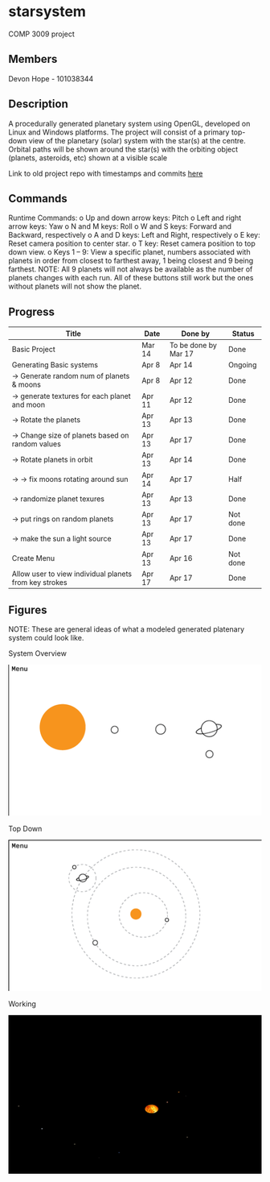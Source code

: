 # starsystem
COMP 3009 project

## Members

Devon Hope - 101038344

## Description

A procedurally generated planetary system using OpenGL, developed on Linux and Windows platforms. The project will consist of a primary top-down view of the planetary (solar) system with the star(s) at the centre. Orbital paths will be shown around the star(s) with the orbiting object (planets, asteroids, etc) shown at a visible scale

Link to old project repo with timestamps and commits [here](https://github.com/jagger27/starsystem)

## Commands

Runtime Commands:
o	Up and down arrow keys: Pitch
o	Left and right arrow keys: Yaw
o	N and M keys: Roll
o	W and S keys: Forward and Backward, respectively
o	A and D keys: Left and Right, respectively
o	E key: Reset camera position to center star.
o	T key: Reset camera position to top down view.
o	Keys 1 – 9: View a specific planet, numbers associated with planets in order from closest to farthest away, 1 being closest and 9 being farthest. NOTE: All 9 planets will not always be available as the number of planets changes with each run. All of these buttons still work but the ones without planets will not show the planet.


## Progress

| Title    	| Date   | Done by 		 | Status  |
| ------------- | ------ | --------------------- | ------- |
| Basic Project | Mar 14 | To be done by Mar 17  | Done |
| Generating Basic systems | Apr 8 | Apr 14 | Ongoing |
| -> Generate random num of planets & moons| Apr 8| Apr 12 | Done |
| -> generate textures for each planet and moon| Apr 11| Apr 12| Done |
| -> Rotate the planets | Apr 13 | Apr 13| Done |
| -> Change size of planets based on random values | Apr 13 | Apr 17 | Done |
| -> Rotate planets in orbit | Apr 13 | Apr 14 | Done |
| -> -> fix moons rotating around sun | Apr 14 | Apr 17| Half |
| -> randomize planet texures | Apr 13 | Apr 13 | Done |
| -> put rings on random planets | Apr 13 | Apr 17 | Not done |
| -> make the sun a light source | Apr 13 | Apr 17| Done |
| Create Menu | Apr 13| Apr 16| Not done |
| Allow user to view individual planets from key strokes| Apr 17 | Apr 17 | Done |

## Figures

NOTE: These are general ideas of what a modeled generated platenary system could look like.

System Overview

![figure 1](/figures/sys-overview.png)

Top Down

![figure 2](/figures/top-down.png)

Working

![figure 3](/figures/working_fig.PNG)
